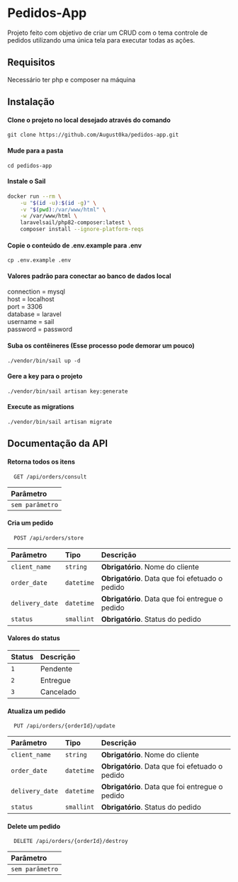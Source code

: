 
# Pedidos-App

Projeto feito com objetivo de criar um CRUD com o tema controle de pedidos utilizando uma única tela para executar todas as ações.

## Requisitos
Necessário ter php e composer na máquina 

## Instalação

#### Clone o projeto no local desejado através do comando
``git clone https://github.com/August0ka/pedidos-app.git`` 

#### Mude para a pasta
``cd pedidos-app``

#### Instale o Sail 
```sh
docker run --rm \
    -u "$(id -u):$(id -g)" \
    -v "$(pwd):/var/www/html" \
    -w /var/www/html \
    laravelsail/php82-composer:latest \
    composer install --ignore-platform-reqs
```

#### Copie o conteúdo de .env.example para .env
```cp .env.example .env```

#### Valores padrão para conectar ao banco de dados local

connection = mysql\
host = localhost\
port = 3306\
database = laravel\
username = sail\
password = password


#### Suba os contêineres (Esse processo pode demorar um pouco)
``./vendor/bin/sail up -d``

#### Gere a key para o projeto
``./vendor/bin/sail artisan key:generate``

#### Execute as migrations
``./vendor/bin/sail artisan migrate``

## Documentação da API

#### Retorna todos os itens

```http
  GET /api/orders/consult
```

| Parâmetro   | 
| :---------- |
| `sem parâmetro` |

#### Cria um pedido

```http
  POST /api/orders/store
```

| Parâmetro   | Tipo       | Descrição                                   |
| :---------- | :--------- | :------------------------------------------ |
| `client_name`      | `string` | **Obrigatório**. Nome do cliente |
| `order_date`      | `datetime` | **Obrigatório**. Data que foi efetuado o pedido |
| `delivery_date`      | `datetime` | **Obrigatório**. Data que foi entregue o pedido |
| `status`      | `smallint` | **Obrigatório**. Status do pedido |

#### Valores do status

| Status   | Descrição           |
| :---------- | :---------- |
| `1` | Pendente        |
| `2` | Entregue        |
| `3` | Cancelado        |


#### Atualiza um pedido

```http
  PUT /api/orders/{orderId}/update
```

| Parâmetro   | Tipo       | Descrição                                   |
| :---------- | :--------- | :------------------------------------------ |
| `client_name`      | `string` | **Obrigatório**. Nome do cliente |
| `order_date`      | `datetime` | **Obrigatório**. Data que foi efetuado o pedido |
| `delivery_date`      | `datetime` | **Obrigatório**. Data que foi entregue o pedido |
| `status`      | `smallint` | **Obrigatório**. Status do pedido |

#### Delete um pedido

```http
  DELETE /api/orders/{orderId}/destroy
```

| Parâmetro   | 
| :---------- |
| `sem parâmetro` |
